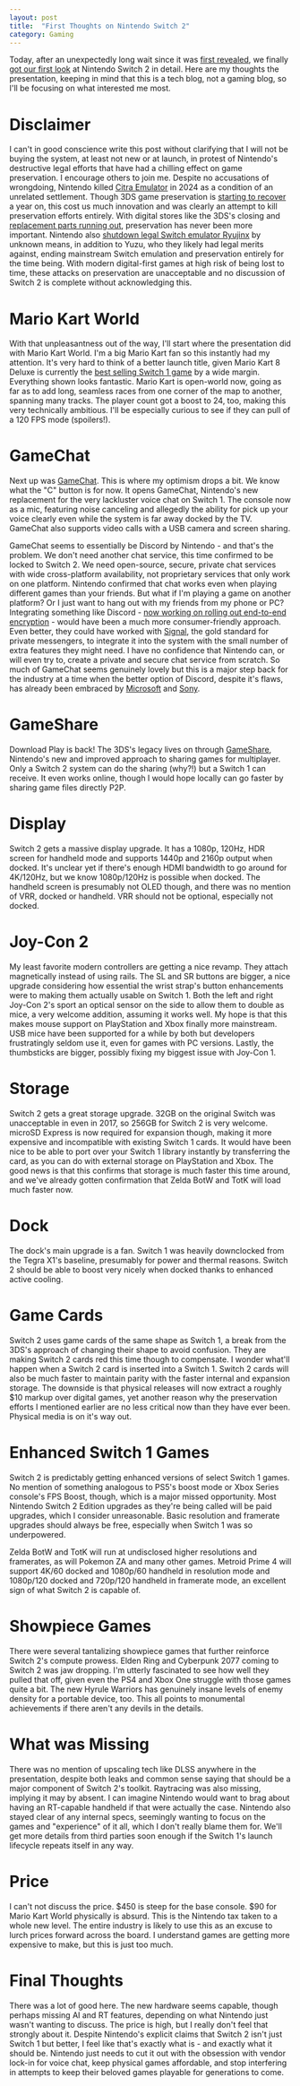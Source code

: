 ```yaml
---
layout: post
title:  "First Thoughts on Nintendo Switch 2"
category: Gaming
---
```

Today, after an unexpectedly long wait since it was [first revealed](https://www.youtube.com/watch?v=itpcsQQvgAQ), we finally [got our first look](https://www.youtube.com/watch?v=VrTVeYm4iIM) at Nintendo Switch 2 in detail. Here are my thoughts the presentation, keeping in mind that this is a tech blog, not a gaming blog, so I'll be focusing on what interested me most.

# Disclaimer
I can't in good conscience write this post without clarifying that I will not be buying the system, at least not new or at launch, in protest of Nintendo's destructive legal efforts that have had a chilling effect on game preservation. I encourage others to join me. Despite no accusations of wrongdoing, Nintendo killed [Citra Emulator](https://en.wikipedia.org/wiki/Citra_(emulator)) in 2024 as a condition of an unrelated settlement. Though 3DS game preservation is [starting to recover](https://azahar-emu.org/) a year on, this cost us much innovation and was clearly an attempt to kill preservation efforts entirely. With digital stores like the 3DS's closing and [replacement parts running out](https://www.nintendolife.com/news/2025/03/nintendo-runs-out-of-replacement-parts-for-2ds-systems-and-new-3ds-ll-ends-repairs-in-japan), preservation has never been more important. Nintendo also [shutdown legal Switch emulator Ryujinx](https://www.theverge.com/2024/10/1/24259791/nintendo-ryujinx-switch-emulator-gdkchan-removed-downloads-github) by unknown means, in addition to Yuzu, who they likely had legal merits against, ending mainstream Switch emulation and preservation entirely for the time being. With modern digital-first games at high risk of being lost to time, these attacks on preservation are unacceptable and no discussion of Switch 2 is complete without acknowledging this.

# Mario Kart World
With that unpleasantness out of the way, I'll start where the presentation did with Mario Kart World. I'm a big Mario Kart fan so this instantly had my attention. It's very hard to think of a better launch title, given Mario Kart 8 Deluxe is currently the [best selling Switch 1 game](https://en.wikipedia.org/wiki/List_of_best-selling_Nintendo_Switch_video_games) by a wide margin. Everything shown looks fantastic. Mario Kart is open-world now, going as far as to add long, seamless races from one corner of the map to another, spanning many tracks. The player count got a boost to 24, too, making this very technically ambitious. I'll be especially curious to see if they can pull of a 120 FPS mode (spoilers!).

# GameChat
Next up was [GameChat](https://www.nintendo.com/us/gaming-systems/switch-2/features/gamechat/). This is where my optimism drops a bit. We know what the "C" button is for now. It opens GameChat, Nintendo's new replacement for the very lackluster voice chat on Switch 1. The console now as a mic, featuring noise canceling and allegedly the ability for pick up your voice clearly even while the system is far away docked by the TV. GameChat also supports video calls with a USB camera and screen sharing.

GameChat seems to essentially be Discord by Nintendo - and that's the problem. We don't need another chat service, this time confirmed to be locked to Switch 2. We need open-source, secure, private chat services with wide cross-platform availability, not proprietary services that only work on one platform. Nintendo confirmed that chat works even when playing different games than your friends. But what if I'm playing a game on another platform? Or I just want to hang out with my friends from my phone or PC? Integrating something like Discord - [now working on rolling out end-to-end encryption](https://discord.com/blog/meet-dave-e2ee-for-audio-video) - would have been a much more consumer-friendly approach. Even better, they could have worked with [Signal](https://signal.org/), the gold standard for private messengers, to integrate it into the system with the small number of extra features they might need. I have no confidence that Nintendo can, or will even try to, create a private and secure chat service from scratch. So much of GameChat seems genuinely lovely but this is a major step back for the industry at a time when the better option of Discord, despite it's flaws, has already been embraced by [Microsoft](https://discord.com/blog/xbox-voice-integration-announcement) and [Sony](https://discord.com/blog/playstation-5-voice-integration-announcement). 

# GameShare
Download Play is back! The 3DS's legacy lives on through [GameShare](https://www.nintendo.com/us/gaming-systems/switch-2/features/gameshare/), Nintendo's new and improved approach to sharing games for multiplayer. Only a Switch 2 system can do the sharing (why?!) but a Switch 1 can receive. It even works online, though I would hope locally can go faster by sharing game files directly P2P. 

# Display
Switch 2 gets a massive display upgrade. It has a 1080p, 120Hz, HDR screen for handheld mode and supports 1440p and 2160p output when docked. It's unclear yet if there's enough HDMI bandwidth to go around for 4K/120Hz, but we know 1080p/120Hz is possible when docked. The handheld screen is presumably not OLED though, and there was no mention of VRR, docked or handheld. VRR should not be optional, especially not docked.

# Joy-Con 2
My least favorite modern controllers are getting a nice revamp. They attach magnetically instead of using rails. The SL and SR buttons are bigger, a nice upgrade considering how essential the wrist strap's button enhancements were to making them actually usable on Switch 1. Both the left and right Joy-Con 2's sport an optical sensor on the side to allow them to double as mice, a very welcome addition, assuming it works well. My hope is that this makes mouse support on PlayStation and Xbox finally more mainstream. USB mice have been supported for a while by both but developers frustratingly seldom use it, even for games with PC versions. Lastly, the thumbsticks are bigger, possibly fixing my biggest issue with Joy-Con 1.

# Storage
Switch 2 gets a great storage upgrade. 32GB on the original Switch was unacceptable in even in 2017, so 256GB for Switch 2 is very welcome. microSD Express is now required for expansion though, making it more expensive and incompatible with existing Switch 1 cards. It would have been nice to be able to port over your Switch 1 library instantly by transferring the card, as you can do with external storage on PlayStation and Xbox. The good news is that this confirms that storage is much faster this time around, and we've already gotten confirmation that Zelda BotW and TotK will load much faster now.

# Dock
The dock's main upgrade is a fan. Switch 1 was heavily downclocked from the Tegra X1's baseline, presumably for power and thermal reasons. Switch 2 should be able to boost very nicely when docked thanks to enhanced active cooling.

# Game Cards
Switch 2 uses game cards of the same shape as Switch 1, a break from the 3DS's approach of changing their shape to avoid confusion. They are making Switch 2 cards red this time though to compensate. I wonder what'll happen when a Switch 2 card is inserted into a Switch 1. Switch 2 cards will also be much faster to maintain parity with the faster internal and expansion storage. The downside is that physical releases will now extract a roughly $10 markup over digital games, yet another reason why the preservation efforts I mentioned earlier are no less critical now than they have ever been. Physical media is on it's way out.

# Enhanced Switch 1 Games
Switch 2 is predictably getting enhanced versions of select Switch 1 games. No mention of something analogous to PS5's boost mode or Xbox Series console's FPS Boost, though, which is a major missed opportunity. Most Nintendo Switch 2 Edition upgrades as they're being called will be paid upgrades, which I consider unreasonable. Basic resolution and framerate upgrades should always be free, especially when Switch 1 was so underpowered. 

Zelda BotW and TotK will run at undisclosed higher resolutions and framerates, as will Pokemon ZA and many other games. Metroid Prime 4 will support 4K/60 docked and 1080p/60 handheld in resolution mode and 1080p/120 docked and 720p/120 handheld in framerate mode, an excellent sign of what Switch 2 is capable of. 

# Showpiece Games
There were several tantalizing showpiece games that further reinforce Switch 2's compute prowess. Elden Ring and Cyberpunk 2077 coming to Switch 2 was jaw dropping. I'm utterly fascinated to see how well they pulled that off, given even the PS4 and Xbox One struggle with those games quite a bit. The new Hyrule Warriors has genuinely insane levels of enemy density for a portable device, too. This all points to monumental achievements if there aren't any devils in the details.

# What was Missing
There was no mention of upscaling tech like DLSS anywhere in the presentation, despite both leaks and common sense saying that should be a major component of Switch 2's toolkit. Raytracing was also missing, implying it may by absent. I can imagine Nintendo would want to brag about having an RT-capable handheld if that were actually the case. Nintendo also stayed clear of any internal specs, seemingly wanting to focus on the games and "experience" of it all, which I don't really blame them for. We'll get more details from third parties soon enough if the Switch 1's launch lifecycle repeats itself in any way.

# Price
I can't not discuss the price. $450 is steep for the base console. $90 for Mario Kart World physically is absurd. This is the Nintendo tax taken to a whole new level. The entire industry is likely to use this as an excuse to lurch prices forward across the board. I understand games are getting more expensive to make, but this is just too much.

# Final Thoughts
There was a lot of good here. The new hardware seems capable, though perhaps missing AI and RT features, depending on what Nintendo just wasn't wanting to discuss. The price is high, but I really don't feel that strongly about it. Despite Nintendo's explicit claims that Switch 2 isn't just Switch 1 but better, I feel like that's exactly what is - and exactly what it should be. Nintendo just needs to cut it out with the obsession with vendor lock-in for voice chat, keep physical games affordable, and stop interfering in attempts to keep their beloved games playable for generations to come.